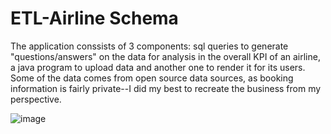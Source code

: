 # ETL-Airline Schema

The application conssists of 3 components: sql queries to generate "questions/answers" on the data for analysis in the overall KPI of an airline, a java program to upload data and another one to render it for its users. Some of the data comes from open source data sources, as booking information is fairly private--I did my best to recreate the business from my perspective. 

![image](https://user-images.githubusercontent.com/70308910/110337754-e28f0d00-7feb-11eb-859d-80ece8744cf2.png)
